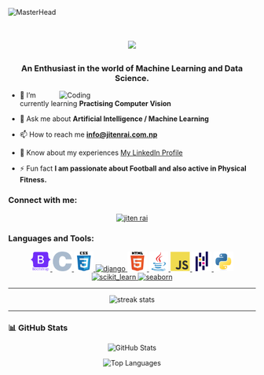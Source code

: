 ![MasterHead](https://giffiles.alphacoders.com/215/215993.gif)
<h1 align="center">
  <img src="https://readme-typing-svg.herokuapp.com/?font=Merriweather&size=35&center=true&vCenter=true&width=500&height=70&duration=4000&lines=Hi!+Annyeoung!+👋;+It's+Jiten+Rai+here!!😁&color=FAEBD7" />
</h1>
<h3 align="center">An Enthusiast in the world of Machine Learning and Data Science.</h3>
<img align="right" alt="Coding" width="400" src="https://i.pinimg.com/originals/42/b4/22/42b4229a9ec3145edaa895b2415dd720.gif">

- 🌱 I’m currently learning **Practising Computer Vision**

- 💬 Ask me about **Artificial Intelligence / Machine Learning**

- 📫 How to reach me **info@jitenrai.com.np**

- 📄 Know about my experiences [My LinkedIn Profile](https://raw.githubusercontent.com/Potential17/Potential17/master/user%20(2).gif)

- ⚡ Fun fact **I am passionate about Football and also active in Physical Fitness.**

<h3 align="left">Connect with me:</h3>
<p align="center">
<a href="https://linkedin.com/in/jiten rai" target="blank"><img align="center" src="https://raw.githubusercontent.com/rahuldkjain/github-profile-readme-generator/master/src/images/icons/Social/linked-in-alt.svg" alt="jiten rai" height="30" width="40" /></a>
</p>

<h3 align="left">Languages and Tools:</h3>
<p align="center"> <a href="https://getbootstrap.com" target="_blank" rel="noreferrer"> <img src="https://raw.githubusercontent.com/devicons/devicon/master/icons/bootstrap/bootstrap-plain-wordmark.svg" alt="bootstrap" width="40" height="40"/> </a> <a href="https://www.cprogramming.com/" target="_blank" rel="noreferrer"> <img src="https://raw.githubusercontent.com/devicons/devicon/master/icons/c/c-original.svg" alt="c" width="40" height="40"/> </a> <a href="https://www.w3schools.com/css/" target="_blank" rel="noreferrer"> <img src="https://raw.githubusercontent.com/devicons/devicon/master/icons/css3/css3-original-wordmark.svg" alt="css3" width="40" height="40"/> </a> <a href="https://www.djangoproject.com/" target="_blank" rel="noreferrer"> <img src="https://cdn.worldvectorlogo.com/logos/django.svg" alt="django" width="40" height="40"/> </a> <a href="https://www.w3.org/html/" target="_blank" rel="noreferrer"> <img src="https://raw.githubusercontent.com/devicons/devicon/master/icons/html5/html5-original-wordmark.svg" alt="html5" width="40" height="40"/> </a> <a href="https://www.java.com" target="_blank" rel="noreferrer"> <img src="https://raw.githubusercontent.com/devicons/devicon/master/icons/java/java-original.svg" alt="java" width="40" height="40"/> </a> <a href="https://developer.mozilla.org/en-US/docs/Web/JavaScript" target="_blank" rel="noreferrer"> <img src="https://raw.githubusercontent.com/devicons/devicon/master/icons/javascript/javascript-original.svg" alt="javascript" width="40" height="40"/> </a> <a href="https://pandas.pydata.org/" target="_blank" rel="noreferrer"> <img src="https://raw.githubusercontent.com/devicons/devicon/2ae2a900d2f041da66e950e4d48052658d850630/icons/pandas/pandas-original.svg" alt="pandas" width="40" height="40"/> </a> <a href="https://www.python.org" target="_blank" rel="noreferrer"> <img src="https://raw.githubusercontent.com/devicons/devicon/master/icons/python/python-original.svg" alt="python" width="40" height="40"/> </a> <a href="https://scikit-learn.org/" target="_blank" rel="noreferrer"> <img src="https://upload.wikimedia.org/wikipedia/commons/0/05/Scikit_learn_logo_small.svg" alt="scikit_learn" width="40" height="40"/> </a> <a href="https://seaborn.pydata.org/" target="_blank" rel="noreferrer"> <img src="https://seaborn.pydata.org/_images/logo-mark-lightbg.svg" alt="seaborn" width="40" height="40"/> </a> </p>

---

<p align="center">  
  <img src="https://github-readme-streak-stats-salesp07.vercel.app/?user=jitenrai21&count_private=true&theme=blueberry-duo&border_radius=10" alt="streak stats"/>
</p>

---

### 📊 GitHub Stats

<p align="center">
  <img src="https://github-readme-stats.vercel.app/api?username=Jitenrai21&show_icons=true&theme=blueberry-duo&hide_border=true" alt="GitHub Stats"/>
</p>
<p align="center">
  <img src="https://github-readme-stats.vercel.app/api/top-langs/?username=Jitenrai21&layout=compact&theme=blueberry-duo&hide_border=true" alt="Top Languages"/>
</p>
